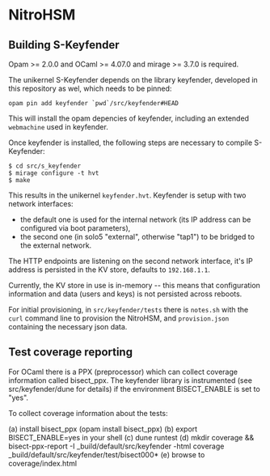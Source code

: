 # NitroHSM

## Building S-Keyfender

Opam >= 2.0.0 and OCaml >= 4.07.0 and mirage >= 3.7.0 is required.

The unikernel S-Keyfender depends on the library keyfender, developed in this repository as wel, which needs to be pinned:

``opam pin add keyfender `pwd`/src/keyfender#HEAD``

This will install the opam depencies of keyfender, including an extended `webmachine` used in keyfender.

Once keyfender is installed, the following steps are necessary to compile S-Keyfender:

```
$ cd src/s_keyfender
$ mirage configure -t hvt
$ make
```

This results in the unikernel `keyfender.hvt`. Keyfender is setup with two network interfaces:
- the default one is used for the internal network (its IP address can be configured via boot parameters),
- the second one (in solo5 "external", otherwise "tap1") to be bridged to the external network.

The HTTP endpoints are listening on the second network interface, it's IP address is persisted in the KV store, defaults to `192.168.1.1`.

Currently, the KV store in use is in-memory -- this means that configuration information and data (users and keys) is not persisted across reboots.

For initial provisioning, in `src/keyfender/tests` there is `notes.sh` with the `curl` command line to provision the NitroHSM, and `provision.json` containing the necessary json data.

## Test coverage reporting

For OCaml there is a PPX (preprocessor) which can collect coverage information called bisect_ppx. The keyfender library is instrumented (see src/keyfender/dune for details) if the environment BISECT_ENABLE is set to "yes".

To collect coverage information about the tests:

(a) install bisect_ppx (opam install bisect_ppx)
(b) export BISECT_ENABLE=yes in your shell
(c) dune runtest
(d) mkdir coverage && bisect-ppx-report -I _build/default/src/keyfender -html coverage _build/default/src/keyfender/test/bisect000*
(e) browse to coverage/index.html
